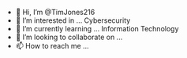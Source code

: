 - 👋 Hi, I’m @TimJones216
- 👀 I’m interested in ... Cybersecurity
- 🌱 I’m currently learning ... Information Technology
- 💞️ I’m looking to collaborate on ...
- 📫 How to reach me ...

<!---
MeechGas216/MeechGas216 is a ✨ special ✨ repository because its `README.md` (this file) appears on your GitHub profile.
You can click the Preview link to take a look at your changes.
--->
